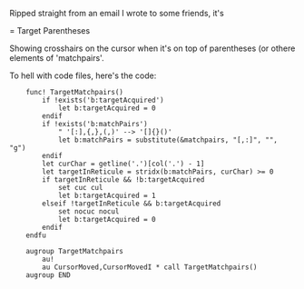 Ripped straight from an email I wrote to some friends, it's

= Target Parentheses

Showing crosshairs on the cursor when it's on top of parentheses (or othere
elements of 'matchpairs'.

To hell with code files, here's the code:

```vim
    func! TargetMatchpairs()
        if !exists('b:targetAcquired')
            let b:targetAcquired = 0
        endif
        if !exists('b:matchPairs')
            " '[:],{,},(,)' --> '[]{}()'
            let b:matchPairs = substitute(&matchpairs, "[,:]", "", "g")
        endif
        let curChar = getline('.')[col('.') - 1]
        let targetInReticule = stridx(b:matchPairs, curChar) >= 0
        if targetInReticule && !b:targetAcquired
            set cuc cul
            let b:targetAcquired = 1
        elseif !targetInReticule && b:targetAcquired
            set nocuc nocul
            let b:targetAcquired = 0
        endif
    endfu

    augroup TargetMatchpairs
        au!
        au CursorMoved,CursorMovedI * call TargetMatchpairs()
    augroup END
```
